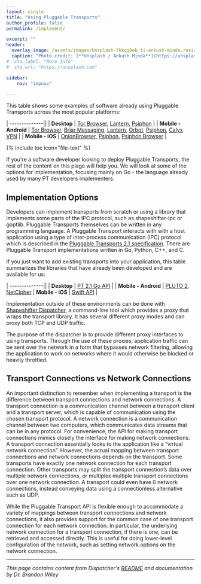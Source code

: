 ```yaml
---
layout: single
title: "Using Pluggable Transports"
author_profile: false
permalink: /implement/

excerpt: ""
header:
  overlay_image: /assets/images/Unsplash-7kkqg0eb_ti-ankush-minda.resized.jpg
  caption: "Photo credit: [**Unsplash / Ankush Minda**](https://unsplash.com/@an_ku_sh)"
#  cta_label: "More Info"
#  cta_url: "https://unsplash.com"

sidebar:
    nav: "impnav"

---
```


This table shows some examples of software already using Pluggable Transports across the most popular platforms: 

| --------------||
| **Desktop** | [Tor Browser](https://torproject.org), [Lantern](https://getlantern.org), [Psiphon](https://psiphon.ca) |
| **Mobile - Android** | [Tor Browser](https://www.torproject.org/download/#android), [Briar Messaging](https://briarproject.org), [Lantern](https://getlantern.org), [Orbot](https://guardianproject.info/apps/orbot/), [Psiphon](https://psiphon.ca), [Calyx VPN](https://calyx.net) |
| **Mobile - iOS** | [OnionBrowser](https://itunes.apple.com/us/app/onion-browser-secure-anonymous-web-with-tor/id519296448?mt=8), [Psiphon](https://itunes.apple.com/bm/app/psiphon/id1276263909), [Psiphon Browser](https://itunes.apple.com/ca/app/psiphon-browser/id1193362444?mt=8) |

{% include toc icon="file-text" %}

If you're a software developer looking to deploy Pluggable Transports, the rest of the content on this plage will help you. We will look at some of the options for implementation, focusing mainly on Go - the language already used by many PT developers implementers.

## Implementation Options

Developers can implement transports from scratch or using a library that implements some parts of the IPC protocol, such as shapeshifter-ipc or goptlib. Pluggable Transports themselves can be written in any programming language. A Pluggable Transport interacts with with a host application using a type of inter-process communication (IPC) protocol which is described in the [Pluggable Transports 2.1 specification](/spec/). There are Pluggable Transport implementations written in Go, Python, C++, and C.

If you just want to add existing transports into your application, this table summarizes the libraries that have already been developed and are available for us:

| --------------||
| **Desktop** | [PT 2.1 Go API](/implement/go/) |
| **Mobile - Android** | [PLUTO 2](https://github.com/guardianproject/AndroidPluggableTransports), [NetCipher](https://github.com/guardianproject/NetCipher)
| **Mobile - iOS** | [Swift API](https://github.com/Pluggable-Transports/Pluggable-Transports-spec/blob/master/releases/PTSpecV2.1Draft1/Pluggable%20Transport%20Specification%20v2.1%20-%20Swift%20Transport%20API%20v1.0%2C%20Draft%201.pdf) |


Implementation outside of these environments can be done with [Shapeshifter Dispatcher](https://github.com/OperatorFoundation/shapeshifter-dispatcher), a command-line tool which provides a proxy that wraps the transport library. It has several different proxy modes and can proxy both TCP and UDP traffic.

The purpose of the dispatcher is to provide different proxy interfaces to using transports. Through the use of these proxies, application traffic can be sent over the network in a form that bypasses network filtering, allowing the application to work on networks where it would otherwise be blocked or heavily throttled.

## Transport Connections vs Network Connections

An important distinction to remember when implementing a transport is the difference between transport connections and network connections. A transport connection is a communication channel between a transport client and a transport server, which is capable of communication using the chosen transport protocol. A network connection is a communication channel between two computers, which communicates data streams that can be in any protocol. For convenience, the API for making transport connections mimics closely the interface for making network connections. A transport connection essentially looks to the application like a “virtual network connection”. However, the actual mapping between transport connections and network connections depends on the transport. Some transports have exactly one network connection for each transport connection. Other transports may split the transport connection’s data over multiple network connections, or multiplex multiple transport connections over one network connection. A transport could even have 0 network connections, instead conveying data using a connectionless alternative such as UDP.

While the Pluggable Transport API is flexible enough to accommodate a variety of mappings between transport connections and network connections, it also provides support for the common case of one transport connection for each network connection. In particular, the underlying network connection for a transport connection, if there is one, can be retrieved and accessed directly. This is useful for doing lower-level configuration of the network, such as setting network options on the network connection.

---

*This page contains content from Dispatcher's [README](https://github.com/OperatorFoundation/shapeshifter-dispatcher/blob/master/README.md) and documentation by Dr. Brandon Wiley*



